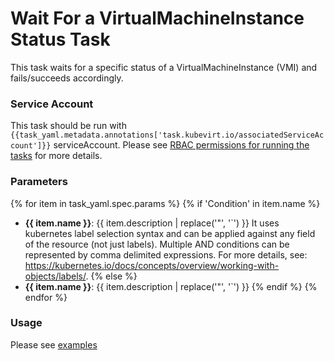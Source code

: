 # Wait For a VirtualMachineInstance Status Task

This task waits for a specific status of a VirtualMachineInstance (VMI) and fails/succeeds accordingly.

### Service Account

This task should be run with `{{task_yaml.metadata.annotations['task.kubevirt.io/associatedServiceAccount']}}` serviceAccount.
Please see [RBAC permissions for running the tasks](../../docs/tasks-rbac-permissions.md) for more details.

### Parameters

{% for item in task_yaml.spec.params %}
{% if 'Condition' in item.name %}
- **{{ item.name }}**: {{ item.description | replace('"', '`') }} It uses kubernetes label selection syntax and can be applied against any field of the resource (not just labels). Multiple AND conditions can be represented by comma delimited expressions. For more details, see: https://kubernetes.io/docs/concepts/overview/working-with-objects/labels/.
{% else %}
- **{{ item.name }}**: {{ item.description | replace('"', '`') }}
{% endif %}
{% endfor %}

### Usage

Please see [examples](examples)
